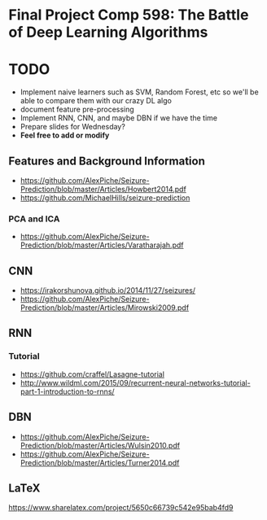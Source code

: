 # Final Project Comp 598: The Battle of Deep Learning Algorithms

# TODO

* Implement naive learners such as SVM, Random Forest, etc so we'll be able to compare them with our crazy DL algo
* document feature pre-processing
* Implement RNN, CNN, and maybe DBN if we have the time
* Prepare slides for Wednesday?
* **Feel free to add or modify**

## Features and Background Information

* https://github.com/AlexPiche/Seizure-Prediction/blob/master/Articles/Howbert2014.pdf
* https://github.com/MichaelHills/seizure-prediction


### PCA and ICA 

* https://github.com/AlexPiche/Seizure-Prediction/blob/master/Articles/Varatharajah.pdf


## CNN

* https://irakorshunova.github.io/2014/11/27/seizures/
* https://github.com/AlexPiche/Seizure-Prediction/blob/master/Articles/Mirowski2009.pdf


## RNN 

### Tutorial

* https://github.com/craffel/Lasagne-tutorial
* http://www.wildml.com/2015/09/recurrent-neural-networks-tutorial-part-1-introduction-to-rnns/

## DBN

* https://github.com/AlexPiche/Seizure-Prediction/blob/master/Articles/Wulsin2010.pdf
* https://github.com/AlexPiche/Seizure-Prediction/blob/master/Articles/Turner2014.pdf


## LaTeX

https://www.sharelatex.com/project/5650c66739c542e95bab4fd9
